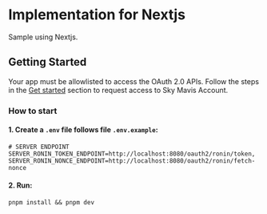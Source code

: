 # Implementation for Nextjs

Sample using Nextjs.

## Getting Started

Your app must be allowlisted to access the OAuth 2.0 APIs. Follow the steps in the [Get started](https://docs.skymavis.com/docs/sma-get-started#get-started) section to request access to Sky Mavis Account.

### How to start

#### 1. Create a `.env` file follows file `.env.example`:

```shell
# SERVER ENDPOINT
SERVER_RONIN_TOKEN_ENDPOINT=http://localhost:8080/oauth2/ronin/token,
SERVER_RONIN_NONCE_ENDPOINT=http://localhost:8080/oauth2/ronin/fetch-nonce
```

#### 2. Run: 
`pnpm install && pnpm dev`
